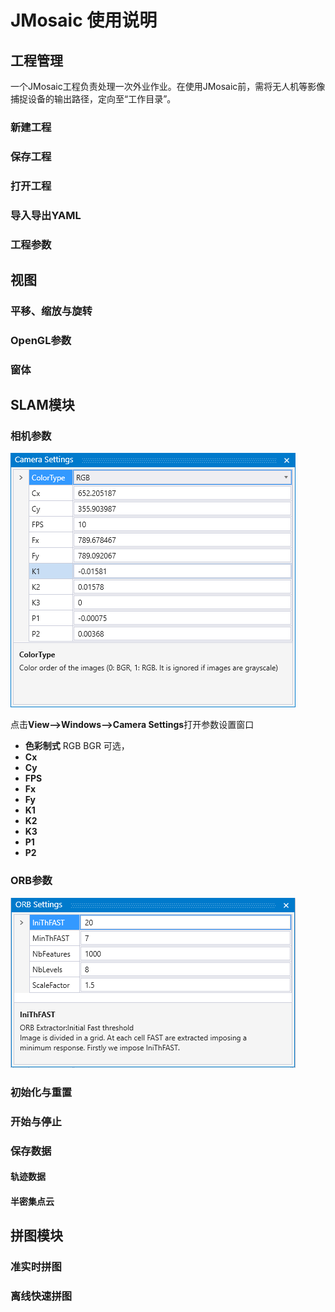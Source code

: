 # JMosaic 使用说明

## 工程管理

一个JMosaic工程负责处理一次外业作业。在使用JMosaic前，需将无人机等影像捕捉设备的输出路径，定向至“工作目录”。

### 新建工程


### 保存工程

### 打开工程

### 导入导出YAML

### 工程参数

## 视图

### 平移、缩放与旋转

### OpenGL参数

### 窗体


## SLAM模块

### 相机参数

![](assets/markdown-img-paste-20180919173035139.png)

点击**View-->Windows-->Camera Settings**打开参数设置窗口

* **色彩制式** RGB BGR 可选，
* **Cx**
* **Cy**
* **FPS**
* **Fx**
* **Fy**
* **K1**
* **K2**
* **K3**
* **P1**
* **P2**

### ORB参数

![](assets/markdown-img-paste-20180919172957405.png)

### 初始化与重置

### 开始与停止

### 保存数据

#### 轨迹数据

#### 半密集点云



## 拼图模块

### 准实时拼图

### 离线快速拼图
